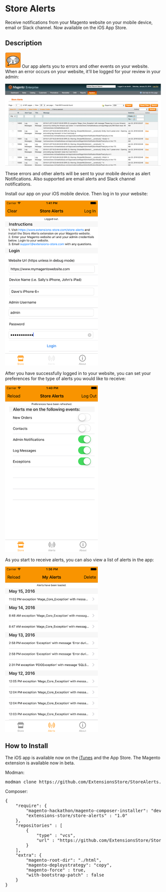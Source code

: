 Store Alerts 
============
Receive notifications from your Magento website on your mobile device, email or Slack channel. 
Now available on the iOS App Store.

Description
-----------
<img src="md/app.png" width="50px"/>  Our app alerts you to errors and other events on your website. 
When an error occurs on your website, it'll be logged for your review in your admin:

<img src="md/grid.png" />

These errors and other alerts will be sent to your mobile device as alert Notifications. 
Also supported are email alerts and Slack channel notifications.

Install our app on your iOS mobile device. Then log in to your website:

<img src="md/login.png" width="300px" />

After you have successfully logged in to your website, you can set your preferences 
for the type of alerts you would like to receive:

<img src="md/preferences.png" width="300px"  />

As you start to receive alerts, you can also view a list of alerts in the app:

<img src="md/alerts.png" width="300px"  />


How to Install
--------------
The iOS app is available now on the 
<a href="https://itunes.apple.com/us/app/extensions-store/id1115830392?ls=1&mt=8">iTunes</a> and the App Store. 
The Magento extension is available now in beta.

Modman:

<pre>
modman clone https://github.com/ExtensionsStore/StoreAlerts.git
</pre>

Composer:

<pre>
{
    "require": {
        "magento-hackathon/magento-composer-installer": "dev-master",
    	"extensions-store/store-alerts" : "1.0"
    },
    "repositories" : [
    	{
    		"type" : "vcs",
    		"url" : "https://github.com/ExtensionsStore/StoreAlerts.git"
    	}  	
    ],
    "extra": {
        "magento-root-dir": "./html",
        "magento-deploystrategy": "copy",
        "magento-force" : true,
        "with-bootstrap-patch" : false
    }
}

</pre>
